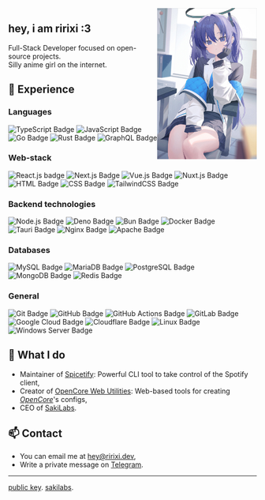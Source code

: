 <img align="right" src=".github/assets/banner.jpg" width="40%" height="40%" />


## hey, i am ririxi :3
Full-Stack Developer focused on open-source projects.
<br/>Silly anime girl on the internet.

## 💼 Experience

### Languages
![TypeScript Badge](https://img.shields.io/badge/typescript-007ACC?style=flat&logo=typescript&logoColor=white)
![JavaScript Badge](https://img.shields.io/badge/javascript-F7DF1E?style=flat&logo=javascript&logoColor=black)
![Go Badge](https://img.shields.io/badge/go-00ADD8?style=flat&logo=go&logoColor=white)
![Rust Badge](https://img.shields.io/badge/rust-%23000000.svg?style=flat&logo=rust&logoColor=white)
![GraphQL Badge](https://img.shields.io/badge/-graphql-E10098?style=flat&logo=graphql&logoColor=white)

### Web-stack
![React.js badge](https://img.shields.io/badge/react.js-20232A?style=flat&logo=react&logoColor=61DAFB)
![Next.js Badge](https://img.shields.io/badge/nuxt.js-black?style=flat&logo=next.js&logoColor=white)
![Vue.js Badge](https://img.shields.io/badge/vue.js-35495E?style=flat&logo=vue.js&logoColor=4FC08D)
![Nuxt.js Badge](https://img.shields.io/badge/nuxt.js-002E3B?style=flat&logo=nuxtdotjs&logoColor=#00DC82)
![HTML Badge](https://img.shields.io/badge/html5-%23E34F26.svg?style=flat&logo=html5&logoColor=white)
![CSS Badge](https://img.shields.io/badge/css3-%231572B6.svg?style=flat&logo=css3&logoColor=white)
![TailwindCSS Badge](https://img.shields.io/badge/tailwind_css-38B2AC?style=flat&logo=tailwind-css&logoColor=white)

### Backend technologies
![Node.js Badge](https://img.shields.io/badge/node.js-6DA55F?style=flat&logo=node.js&logoColor=white)
![Deno Badge](https://img.shields.io/badge/deno-000000?style=flat&logo=deno&logoColor=white)
![Bun Badge](https://img.shields.io/badge/bun-%23000000.svg?style=flat&logo=bun&logoColor=white)
![Docker Badge](https://img.shields.io/badge/docker-%230db7ed.svg?style=flat&logo=docker&logoColor=white)
![Tauri Badge](https://img.shields.io/badge/tauri-%2324C8DB.svg?style=flat&logo=tauri&logoColor=%23FFFFFF)
![Nginx Badge](https://img.shields.io/badge/nginx-%23009639.svg?style=flat&logo=nginx&logoColor=white)
![Apache Badge](https://img.shields.io/badge/apache-%23D42029.svg?style=flat&logo=apache&logoColor=white)

### Databases
![MySQL Badge](https://img.shields.io/badge/mysql-%2300f.svg?style=flat&logo=mysql&logoColor=white)
![MariaDB Badge](https://img.shields.io/badge/mariadb-003545?style=flat&logo=mariadb&logoColor=white)
![PostgreSQL Badge](https://img.shields.io/badge/postgres-%23316192.svg?style=flat&logo=postgresql&logoColor=white)
![MongoDB Badge](https://img.shields.io/badge/mongodb-%234ea94b.svg?style=flat&logo=mongodb&logoColor=white)
![Redis Badge](https://img.shields.io/badge/redis-%23DD0031.svg?style=flat&logo=redis&logoColor=white)

### General
![Git Badge](https://img.shields.io/badge/git-%23F05033.svg?style=flat&logo=git&logoColor=white)
![GitHub Badge](https://img.shields.io/badge/github-%23121011.svg?style=flat&logo=github&logoColor=white)
![GitHub Actions Badge](https://img.shields.io/badge/github%20actions-%232671E5.svg?style=flat&logo=githubactions&logoColor=white)
![GitLab Badge](https://img.shields.io/badge/gitlab-%23181717.svg?style=flat&logo=gitlab&logoColor=white)
![Google Cloud Badge](https://img.shields.io/badge/google%20cloud-%234285F4.svg?style=flat&logo=google-cloud&logoColor=white)
![Cloudflare Badge](https://img.shields.io/badge/Cloudflare-F38020?style=flat&logo=cloudflare&logoColor=white)
![Linux Badge](https://img.shields.io/badge/linux-FCC624?style=flat&logo=linux&logoColor=black)
![Windows Server Badge](https://img.shields.io/badge/windows%20server-0078D6?style=flat&logo=windows&logoColor=white)

## 🌟 What I do
- Maintainer of [Spicetify](https://spicetify.app): Powerful CLI tool to take control of the Spotify client,
- Creator of [OpenCore Web Utilities](https://github.com/ocwebutils): Web-based tools for creating *[OpenCore](https://github.com/acidanthera/OpenCorePkg)*'s configs,
- CEO of [SakiLabs](https://github.com/sakilabs).

## 📫 Contact
- You can email me at [hey@ririxi.dev](mailto:hey@ririxi.dev),
- Write a private message on [Telegram](https://t.me/ririxi).

------
[public key](https://github.com/rxri.gpg). [sakilabs](https://github.com/sakilabs).
